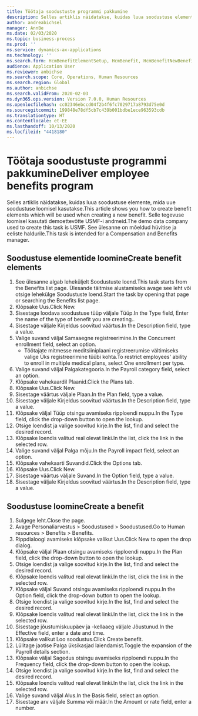 ```yaml
---
title: Töötaja soodustuste programmi pakkumine
description: Selles artiklis näidatakse, kuidas luua soodustuse elemente, mida uue soodustuse loomisel kasutakse.
author: andreabichsel
manager: AnnBe
ms.date: 02/03/2020
ms.topic: business-process
ms.prod: ''
ms.service: dynamics-ax-applications
ms.technology: ''
ms.search.form: HcmBenefitElementSetup, HcmBenefit, HcmBenefitNewBenefit, HcmBenefitPlanLookup, BenefitWorkspace, HcmBenefitSummaryPart
audience: Application User
ms.reviewer: anbichse
ms.search.scope: Core, Operations, Human Resources
ms.search.region: Global
ms.author: anbichse
ms.search.validFrom: 2020-02-03
ms.dyn365.ops.version: Version 7.0.0, Human Resources
ms.openlocfilehash: cc02346ebccd04f2b4f6fc7029717a8793d75e0d
ms.sourcegitcommit: 199848e78df5cb7c439b001bdbe1ece963593cdb
ms.translationtype: HT
ms.contentlocale: et-EE
ms.lasthandoff: 10/13/2020
ms.locfileid: "4418180"
---
```

# <a name="deliver-employee-benefits-program"></a><span data-ttu-id="06ea4-103">Töötaja soodustuste programmi pakkumine</span><span class="sxs-lookup"><span data-stu-id="06ea4-103">Deliver employee benefits program</span></span>

<span data-ttu-id="06ea4-104">Selles artiklis näidatakse, kuidas luua soodustuse elemente, mida uue soodustuse loomisel kasutakse.</span><span class="sxs-lookup"><span data-stu-id="06ea4-104">This article shows you how to create benefit elements which will be used when creating a new benefit.</span></span> <span data-ttu-id="06ea4-105">Selle tegevuse loomisel kasutati demoettevõtte USMF-i andmeid.</span><span class="sxs-lookup"><span data-stu-id="06ea4-105">The demo data company used to create this task is USMF.</span></span> <span data-ttu-id="06ea4-106">See ülesanne on mõeldud hüvitise ja eeliste haldurile.</span><span class="sxs-lookup"><span data-stu-id="06ea4-106">This task is intended for a Compensation and Benefits manager.</span></span>


## <a name="create-benefit-elements"></a><span data-ttu-id="06ea4-107">Soodustuse elementide loomine</span><span class="sxs-lookup"><span data-stu-id="06ea4-107">Create benefit elements</span></span>
1. <span data-ttu-id="06ea4-108">See ülesanne algab leheküljelt Soodustuste loend.</span><span class="sxs-lookup"><span data-stu-id="06ea4-108">This task starts from the Benefits list page.</span></span> <span data-ttu-id="06ea4-109">Ülesande täitmise alustamiseks avage see leht või otsige lehekülge Soodustuste loend.</span><span class="sxs-lookup"><span data-stu-id="06ea4-109">Start the task by opening that page or searching the Benefits list page.</span></span>
2. <span data-ttu-id="06ea4-110">Klõpsake Uus.</span><span class="sxs-lookup"><span data-stu-id="06ea4-110">Click New.</span></span>
3. <span data-ttu-id="06ea4-111">Sisestage loodava soodustuse tüüp väljale Tüüp.</span><span class="sxs-lookup"><span data-stu-id="06ea4-111">In the Type field, Enter the name of the type of benefit you are creating..</span></span>
4. <span data-ttu-id="06ea4-112">Sisestage väljale Kirjeldus soovitud väärtus.</span><span class="sxs-lookup"><span data-stu-id="06ea4-112">In the Description field, type a value.</span></span>
5. <span data-ttu-id="06ea4-113">Valige suvand väljal Samaaegne registreerimine.</span><span class="sxs-lookup"><span data-stu-id="06ea4-113">In the Concurrent enrollment field, select an option.</span></span>
    * <span data-ttu-id="06ea4-114">Töötajate mitmesse meditsiiniplaani registreerumise vältimiseks valige Üks registreerimine tüübi kohta.</span><span class="sxs-lookup"><span data-stu-id="06ea4-114">To restrict employees' ability to enroll in multiple medical plans, select One enrollment per type.</span></span>  
6. <span data-ttu-id="06ea4-115">Valige suvand väljal Palgakategooria.</span><span class="sxs-lookup"><span data-stu-id="06ea4-115">In the Payroll category field, select an option.</span></span>
7. <span data-ttu-id="06ea4-116">Klõpsake vahekaardil Plaanid.</span><span class="sxs-lookup"><span data-stu-id="06ea4-116">Click the Plans tab.</span></span>
8. <span data-ttu-id="06ea4-117">Klõpsake Uus.</span><span class="sxs-lookup"><span data-stu-id="06ea4-117">Click New.</span></span>
9. <span data-ttu-id="06ea4-118">Sisestage väärtus väljale Plaan.</span><span class="sxs-lookup"><span data-stu-id="06ea4-118">In the Plan field, type a value.</span></span>
10. <span data-ttu-id="06ea4-119">Sisestage väljale Kirjeldus soovitud väärtus.</span><span class="sxs-lookup"><span data-stu-id="06ea4-119">In the Description field, type a value.</span></span>
11. <span data-ttu-id="06ea4-120">Klõpsake väljal Tüüp otsingu avamiseks ripploendi nuppu.</span><span class="sxs-lookup"><span data-stu-id="06ea4-120">In the Type field, click the drop-down button to open the lookup.</span></span>
12. <span data-ttu-id="06ea4-121">Otsige loendist ja valige soovitud kirje.</span><span class="sxs-lookup"><span data-stu-id="06ea4-121">In the list, find and select the desired record.</span></span>
13. <span data-ttu-id="06ea4-122">Klõpsake loendis valitud real olevat linki.</span><span class="sxs-lookup"><span data-stu-id="06ea4-122">In the list, click the link in the selected row.</span></span>
14. <span data-ttu-id="06ea4-123">Valige suvand väljal Palga mõju.</span><span class="sxs-lookup"><span data-stu-id="06ea4-123">In the Payroll impact field, select an option.</span></span>
15. <span data-ttu-id="06ea4-124">Klõpsake vahekaarti Suvandid.</span><span class="sxs-lookup"><span data-stu-id="06ea4-124">Click the Options tab.</span></span>
16. <span data-ttu-id="06ea4-125">Klõpsake Uus.</span><span class="sxs-lookup"><span data-stu-id="06ea4-125">Click New.</span></span>
17. <span data-ttu-id="06ea4-126">Sisestage väärtus väljale Suvand.</span><span class="sxs-lookup"><span data-stu-id="06ea4-126">In the Option field, type a value.</span></span>
18. <span data-ttu-id="06ea4-127">Sisestage väljale Kirjeldus soovitud väärtus.</span><span class="sxs-lookup"><span data-stu-id="06ea4-127">In the Description field, type a value.</span></span>

## <a name="create-a-benefit"></a><span data-ttu-id="06ea4-128">Soodustuse loomine</span><span class="sxs-lookup"><span data-stu-id="06ea4-128">Create a benefit</span></span>
1. <span data-ttu-id="06ea4-129">Sulgege leht.</span><span class="sxs-lookup"><span data-stu-id="06ea4-129">Close the page.</span></span>
2. <span data-ttu-id="06ea4-130">Avage Personaliarvestus > Soodustused > Soodustused.</span><span class="sxs-lookup"><span data-stu-id="06ea4-130">Go to Human resources > Benefits > Benefits.</span></span>
3. <span data-ttu-id="06ea4-131">Rippdialoogi avamiseks klõpsake valikut Uus.</span><span class="sxs-lookup"><span data-stu-id="06ea4-131">Click New to open the drop dialog.</span></span>
4. <span data-ttu-id="06ea4-132">Klõpsake väljal Plaan otsingu avamiseks ripploendi nuppu.</span><span class="sxs-lookup"><span data-stu-id="06ea4-132">In the Plan field, click the drop-down button to open the lookup.</span></span>
5. <span data-ttu-id="06ea4-133">Otsige loendist ja valige soovitud kirje.</span><span class="sxs-lookup"><span data-stu-id="06ea4-133">In the list, find and select the desired record.</span></span>
6. <span data-ttu-id="06ea4-134">Klõpsake loendis valitud real olevat linki.</span><span class="sxs-lookup"><span data-stu-id="06ea4-134">In the list, click the link in the selected row.</span></span>
7. <span data-ttu-id="06ea4-135">Klõpsake väljal Suvand otsingu avamiseks ripploendi nuppu.</span><span class="sxs-lookup"><span data-stu-id="06ea4-135">In the Option field, click the drop-down button to open the lookup.</span></span>
8. <span data-ttu-id="06ea4-136">Otsige loendist ja valige soovitud kirje.</span><span class="sxs-lookup"><span data-stu-id="06ea4-136">In the list, find and select the desired record.</span></span>
9. <span data-ttu-id="06ea4-137">Klõpsake loendis valitud real olevat linki.</span><span class="sxs-lookup"><span data-stu-id="06ea4-137">In the list, click the link in the selected row.</span></span>
10. <span data-ttu-id="06ea4-138">Sisestage jõustumiskuupäev ja -kellaaeg väljale Jõustunud.</span><span class="sxs-lookup"><span data-stu-id="06ea4-138">In the Effective field, enter a date and time.</span></span>
11. <span data-ttu-id="06ea4-139">Klõpsake valikut Loo soodustus.</span><span class="sxs-lookup"><span data-stu-id="06ea4-139">Click Create benefit.</span></span>
12. <span data-ttu-id="06ea4-140">Lülitage jaotise Palga üksikasjad laiendamist.</span><span class="sxs-lookup"><span data-stu-id="06ea4-140">Toggle the expansion of the Payroll details section.</span></span>
13. <span data-ttu-id="06ea4-141">Klõpsake väljal Sagedus otsingu avamiseks ripploendi nuppu.</span><span class="sxs-lookup"><span data-stu-id="06ea4-141">In the Frequency field, click the drop-down button to open the lookup.</span></span>
14. <span data-ttu-id="06ea4-142">Otsige loendist ja valige soovitud kirje.</span><span class="sxs-lookup"><span data-stu-id="06ea4-142">In the list, find and select the desired record.</span></span>
15. <span data-ttu-id="06ea4-143">Klõpsake loendis valitud real olevat linki.</span><span class="sxs-lookup"><span data-stu-id="06ea4-143">In the list, click the link in the selected row.</span></span>
16. <span data-ttu-id="06ea4-144">Valige suvand väljal Alus.</span><span class="sxs-lookup"><span data-stu-id="06ea4-144">In the Basis field, select an option.</span></span>
17. <span data-ttu-id="06ea4-145">Sisestage arv väljale Summa või määr.</span><span class="sxs-lookup"><span data-stu-id="06ea4-145">In the Amount or rate field, enter a number.</span></span>

